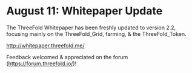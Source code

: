 # August 11: Whitepaper Update

The ThreeFold Whitepaper has been freshly updated to version 2.2, focusing mainly on the ThreeFold_Grid, farming, & the ThreeFold_Token.

http://whitepaper.threefold.me/

Feedback welcomed & appreciated on the forum (https://forum.threefold.io/)!
